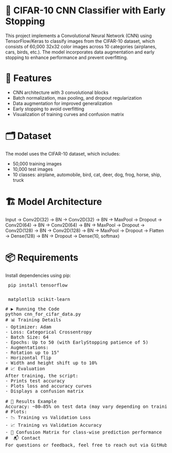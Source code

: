 # 🧠 CIFAR-10 CNN Classifier with Early Stopping
This project implements a Convolutional Neural Network (CNN) using TensorFlow/Keras to classify images from the CIFAR-10 dataset, which consists of 60,000 32x32 color images across 10 categories (airplanes, cars, birds, etc.). The model incorporates data augmentation and early stopping to enhance performance and prevent overfitting.

# 🚀 Features
- CNN architecture with 3 convolutional blocks
- Batch normalization, max pooling, and dropout regularization
- Data augmentation for improved generalization
- Early stopping to avoid overfitting
- Visualization of training curves and confusion matrix
# 🗂️ Dataset
The model uses the CIFAR-10 dataset, which includes:
- 50,000 training images
- 10,000 test images
- 10 classes: airplane, automobile, bird, cat, deer, dog, frog, horse, ship, truck
# 🏗️ Model Architecture
Input → Conv2D(32) → BN → Conv2D(32) → BN → MaxPool → Dropout
      → Conv2D(64) → BN → Conv2D(64) → BN → MaxPool → Dropout
      → Conv2D(128) → BN → Conv2D(128) → BN → MaxPool → Dropout
      → Flatten → Dense(128) → BN → Dropout → Dense(10, softmax)
# 📦 Requirements
Install dependencies using pip:
<pre> pip install tensorflow <pre>
<pre> matplotlib scikit-learn <pre>
# ▶️ Running the Code
python cnn_for_cifar_data.py
# 📊 Training Details
- Optimizer: Adam
- Loss: Categorical Crossentropy
- Batch Size: 64
- Epochs: Up to 50 (with EarlyStopping patience of 5)
- Augmentations:
- Rotation up to 15°
- Horizontal flip
- Width and height shift up to 10%
# 📈 Evaluation
After training, the script:
- Prints test accuracy
- Plots loss and accuracy curves
- Displays a confusion matrix

# 📌 Results Example
Accuracy: ~80–85% on test data (may vary depending on training run)
# Plots:
- 📉 Training vs Validation Loss
- 📈 Training vs Validation Accuracy
- 🔢 Confusion Matrix for class-wise prediction performance
#  📬 Contact
For questions or feedback, feel free to reach out via GitHub issues or email. Email: raabi.waheed@gmail.com
